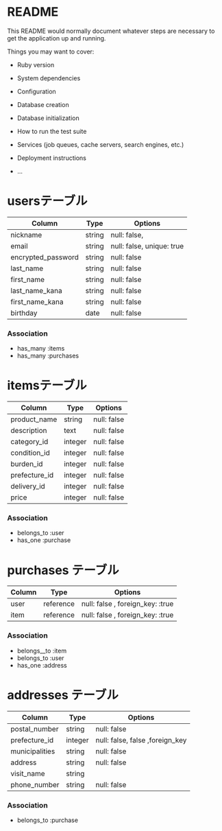 # README

This README would normally document whatever steps are necessary to get the
application up and running.

Things you may want to cover:

* Ruby version

* System dependencies

* Configuration

* Database creation

* Database initialization

* How to run the test suite

* Services (job queues, cache servers, search engines, etc.)

* Deployment instructions

* ...
# usersテーブル
| Column             | Type               | Options                   |
| ------------------ | ------------------ | ------------------------- |
| nickname           | string             | null: false,              |
| email              | string             | null: false, unique: true |
| encrypted_password | string             | null: false               |
| last_name          | string             | null: false               |
| first_name         | string             | null: false               |
| last_name_kana     | string             | null: false               |
| first_name_kana    | string             | null: false               |
| birthday           | date               | null: false               |

### Association
- has_many :items
- has_many :purchases


# itemsテーブル
| Column        | Type    | Options     |
| ------------- | ------- | ----------- |
| product_name  | string  | null: false |
| description   | text    | null: false |
| category_id   | integer | null: false |
| condition_id  | integer | null: false |
| burden_id     | integer | null: false |
| prefecture_id | integer | null: false |
| delivery_id   | integer | null: false |
| price         | integer | null: false |

### Association
- belongs_to :user
- has_one :purchase


# purchases テーブル
| Column      | Type      | Options                          |
| ----------- | --------- | -------------------------------- |
| user        | reference | null: false , foreign_key: :true |
| item        | reference | null: false , foreign_key: :true |

### Association
- belongs__to :item
- belongs_to :user
- has_one :address


# addresses テーブル
| Column            | Type    | Options                         |
| ----------------- | ------- | ------------------------------- |
| postal_number     | string  | null: false                     |
| prefecture_id     | integer | null: false, false ,foreign_key |
| municipalities    | string  | null: false                     |
| address           | string  | null: false                     |
| visit_name        | string  |                                 |
| phone_number      | string  | null: false                     |

### Association
- belongs_to :purchase
